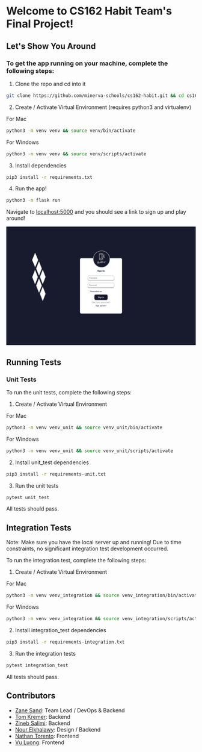 # Welcome to CS162 Habit Team's Final Project!

## Let's Show You Around

### To get the app running on your machine, complete the following steps:

1. Clone the repo and cd into it
```bash
git clone https://github.com/minerva-schools/cs162-habit.git && cd cs162-habit
```

2. Create / Activate Virtual Environment (requires python3 and virtualenv)

For Mac
```bash
python3 -m venv venv && source venv/bin/activate
```

For Windows
```bash
python3 -m venv venv && source venv/scripts/activate
```

3. Install dependencies
```bash
pip3 install -r requirements.txt
```

4. Run the app!
```bash
python3 -m flask run
```

Navigate to [localhost:5000](localhost:5000) and you should see a link to sign up and play around!

![image info](./web/static/media/signup.png)

## Running Tests

### Unit Tests

To run the unit tests, complete the following steps:

1. Create / Activate Virtual Environment

For Mac
```bash
python3 -m venv venv_unit && source venv_unit/bin/activate
```

For Windows
```bash
python3 -m venv venv_unit && source venv_unit/scripts/activate
```

2. Install unit_test dependencies
```bash
pip3 install -r requirements-unit.txt
```

3. Run the unit tests
```bash
pytest unit_test
```

All tests should pass.

## Integration Tests

Note: Make sure you have the local server up and running! Due to time constraints, no significant integration test development occurred.

To run the integration test, complete the following steps:

1. Create / Activate Virtual Environment

For Mac
```bash
python3 -m venv venv_integration && source venv_integration/bin/activate
```

For Windows
```bash
python3 -m venv venv_integration && source venv_integration/scripts/activate
```

2. Install integration_test dependencies
```bash
pip3 install -r requirements-integration.txt
```

3. Run the integration tests
```bash
pytest integration_test
```

All tests should pass.

## Contributors
- [Zane Sand](https://www.youtube.com/watch?v=dQw4w9WgXcQ): Team Lead / DevOps & Backend
- [Tom Kremer](https://www.linkedin.com/in/tom-kremer/): Backend
- [Zineb Salimi](https://www.linkedin.com/in/zineb-salimi-54a1a3149/): Backend
- [Nour Elkhalawy](https://www.linkedin.com/in/nour-elkhalawy/): Design / Backend
- [Nathan Torento](https://www.linkedin.com/in/nathantorento/): Frontend
- [Vu Luong](https://www.linkedin.com/in/vuluong/): Frontend

